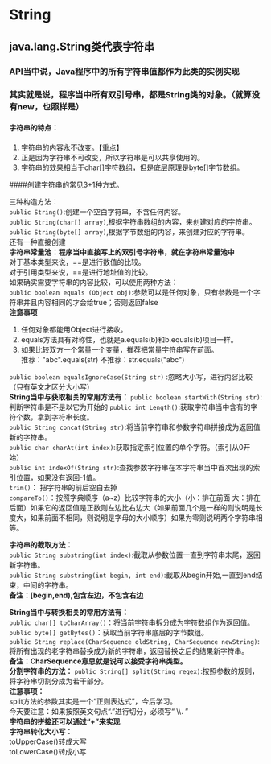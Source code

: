 # String

## java.lang.String类代表字符串

  ### API当中说，Java程序中的所有字符串值都作为此类的实例实现

  ###   其实就是说，程序当中所有双引号串，都是String类的对象。（就算没有new，也照样是）

  #### 字符串的特点：

1. 字符串的内容永不改变。【重点】
2. 正是因为字符串不可改变，所以字符串是可以共享使用的。
3. 字符串的效果相当于char[]字符数组，但是底层原理是byte[]字节数组。  
  
####创建字符串的常见3+1种方式。  

三种构造方法：  
`public String()`:创建一个空白字符串，不含任何内容。  
`public String(char[] array)`,根据字符串数组的内容，来创建对应的字符串。  
`public String(byte[] array)`,根据字节数组的内容，来创建对应的字符串。  
 还有一种直接创建  
**字符串常量池：程序当中直接写上的双引号字符串，就在字符串常量池中**  
对于基本类型来说，==是进行数值的比较。  
对于引用类型来说，==是进行地址值的比较。  
如果确实需要字符串的内容比较，可以使用两种方法：  
`public boolean equals (Object obj)`:参数可以是任何对象，只有参数是一个字符串并且内容相同的才会给true；否则返回false  
**注意事项**

1. 任何对象都能用Object进行接收。
2. equals方法具有对称性，也就是a.equals(b)和b.equals(b)项目一样。
3. 如果比较双方一个常量一个变量，推荐把常量字符串写在前面。  
推荐："abc".equals(str)  不推荐：str.equals("abc")  
  
`public boolean equalsIgnoreCase(String str)` :忽略大小写，进行内容比较（只有英文才区分大小写）  
**String当中与获取相关的常用方法有：** 
`public boolean startWith(String str)`:判断字符串是不是以它为开始的
`public int Length()`:获取字符串当中含有的字符个数，拿到字符串长度。  
`public String concat(String str)`:将当前字符串和参数字符串拼接成为返回值新的字符串。  
`public char charAt(int index)`:获取指定索引位置的单个字符。（索引从0开始）  
`public int indexOf(String str)`:查找参数字符串在本字符串当中首次出现的索引位置，如果没有返回-1值。  
`trim()`： 把字符串的前后空白去掉  
`compareTo()`：按照字典顺序（a~z）比较字符串的大小（小：排在前面  大：排在后面）如果它的返回值是正数则左边比右边大（如果前面几个是一样的则说明是长度大，如果前面不相同，则说明是字母的大小顺序）如果为零则说明两个字符串相等。

**字符串的截取方法：**  
`public String substring(int index)`:截取从参数位置一直到字符串末尾，返回新字符串。  
`public String substring(int begin, int end)`:截取从begin开始,一直到end结束，中间的字符串。  
**备注：[begin,end),包含左边，不包含右边**  

**String当中与转换相关的常用方法有：**  
`public char[] toCharArray()`：将当前字符串拆分成为字符数组作为返回值。  
`public byte[] getBytes()`：获取当前字符串底层的字节数组。  
`public String replace(CharSequence oldString, CharSequence newString)`:将所有出现的老字符串替换成为新的字符串，返回替换之后的结果新字符串。  
**备注：CharSequence意思就是说可以接受字符串类型。**  
**分割字符串的方法：**
`public String[] split(String regex)`:按照参数的规则，将字符串切割分成为若干部分。  
**注意事项：**  
split方法的参数其实是一个“正则表达式”，今后学习。  
今天要注意：如果按照英文句点“.”进行切分，必须写“ \\\\. ”  
**字符串的拼接还可以通过“+”来实现**  
**字符串转化大小写**：  
toUpperCase()转成大写  
toLowerCase()转成小写
